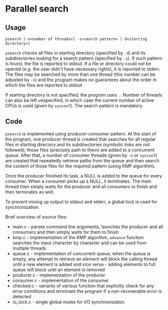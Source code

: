 Parallel search
===============

Usage
-----

    psearch [-n<number of threads>] -s<search pattern> [-d<starting directory>]

`psearch` checks all files in starting directory (specified by `-d`) and its subdirectories looking for a search pattern (specified by `-s`). If such pattern is found, the file is reported to stdout. If a file or directory could not be opened (e.g. the user didn't have necessary rights), it is reported to stderr. The files may be searched by more than one thread (this number can be adjusted by `-n`) and the program makes no guarantees about the order in which the files are reported to stdout.

If starting directory is not specified, the program uses `.`. Number of threads can also be left unspecified, in which case the current number of active CPUs is used (given by `sysconf`). The search pattern is mandatory.

Code
----

`psearch` is implemented using producer-consumer pattern. At the start of the program, one producer thread is created that searches for all regular files in starting directory and its subdirectories (symbolic links are not followed); those files (precisely path to them) are added to a concurrent queue. After that, a number of consumer threads (given by `-n` or `sysconf`) are created that repeatedly retrieve paths from the queue and then search the content of those files for the required pattern (using KMP algorithm).

Once the producer finished its task, a NULL is added to the queue for every consumer. When a consumer picks up a NULL, it terminates. The main thread then simply waits for the producer and all consumers to finish and then terminates as well.

To prevent mixing up output to stdout and stderr, a global lock is used for synchronization.

Brief overview of source files:

 * main.c - parses command line arguments, launches the producer and all consumers and then simply waits for them to finish
 * kmp.c - implementation of the KMP algorithm, `advance` function searches the input character by character and can be used from multiple threads
 * queue.c - implementation of concurrent queue, when the queue is empty, any attempt to retrieve an element will block the calling thread until a new element is added and vice versa - adding elements to full queue will block until an element is removed
 * producer.c - implementation of the producer
 * consumer.c - implementation of the consumer
 * checked.c - variants of various function that explicitly check for any error conditions and terminate the program if a non-recoverable error is detected
 * io_lock.c - single global mutex for I/O synchronization

